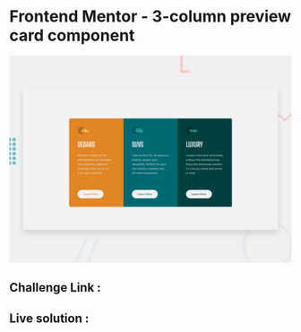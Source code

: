 # Frontend Mentor - 3-column preview card component

![Design preview for the Stats preview card component coding challenge](./design/desktop-preview.jpg)

## Challenge Link :

## Live solution :
